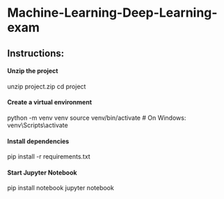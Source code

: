 # Machine-Learning-Deep-Learning-exam

## Instructions:
#### Unzip the project
unzip project.zip
cd project

#### Create a virtual environment
python -m venv venv
source venv/bin/activate  # On Windows: venv\Scripts\activate

#### Install dependencies
pip install -r requirements.txt

#### Start Jupyter Notebook
pip install notebook
jupyter notebook
